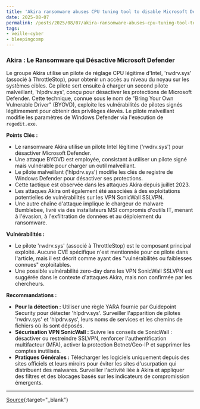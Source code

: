 ```yaml
---
title: 'Akira ransomware abuses CPU tuning tool to disable Microsoft Defender'
date: 2025-08-07
permalink: /posts/2025/08/07/akira-ransomware-abuses-cpu-tuning-tool-to-disable-microsoft-defender/
tags:
- veille-cyber
- bleepingcomp
---
```

### Akira : Le Ransomware qui Désactive Microsoft Defender

Le groupe Akira utilise un pilote de réglage CPU légitime d'Intel, 'rwdrv.sys' (associé à ThrottleStop), pour obtenir un accès au niveau du noyau sur les systèmes cibles. Ce pilote sert ensuite à charger un second pilote malveillant, 'hlpdrv.sys', conçu pour désactiver les protections de Microsoft Defender. Cette technique, connue sous le nom de "Bring Your Own Vulnerable Driver" (BYOVD), exploite les vulnérabilités de pilotes signés légitimement pour obtenir des privilèges élevés. Le pilote malveillant modifie les paramètres de Windows Defender via l'exécution de `regedit.exe`.

**Points Clés :**

*   Le ransomware Akira utilise un pilote Intel légitime ('rwdrv.sys') pour désactiver Microsoft Defender.
*   Une attaque BYOVD est employée, consistant à utiliser un pilote signé mais vulnérable pour charger un outil malveillant.
*   Le pilote malveillant ('hlpdrv.sys') modifie les clés de registre de Windows Defender pour désactiver ses protections.
*   Cette tactique est observée dans les attaques Akira depuis juillet 2023.
*   Les attaques Akira ont également été associées à des exploitations potentielles de vulnérabilités sur les VPN SonicWall SSLVPN.
*   Une autre chaîne d'attaque implique le chargeur de malware Bumblebee, livré via des installateurs MSI compromis d'outils IT, menant à l'évasion, à l'exfiltration de données et au déploiement du ransomware.

**Vulnérabilités :**

*   Le pilote 'rwdrv.sys' (associé à ThrottleStop) est le composant principal exploité. Aucune CVE spécifique n'est mentionnée pour ce pilote dans l'article, mais il est décrit comme ayant des "vulnérabilités ou faiblesses connues" exploitables.
*   Une possible vulnérabilité zero-day dans les VPN SonicWall SSLVPN est suggérée dans le contexte d'attaques Akira, mais non confirmée par les chercheurs.

**Recommandations :**

*   **Pour la détection :** Utiliser une règle YARA fournie par Guidepoint Security pour détecter 'hlpdrv.sys'. Surveiller l'apparition de pilotes 'rwdrv.sys' et 'hlpdrv.sys', leurs noms de services et les chemins de fichiers où ils sont déposés.
*   **Sécurisation VPN SonicWall :** Suivre les conseils de SonicWall : désactiver ou restreindre SSLVPN, renforcer l'authentification multifacteur (MFA), activer la protection Botnet/Geo-IP et supprimer les comptes inutilisés.
*   **Pratiques Générales :** Télécharger les logiciels uniquement depuis des sites officiels et leurs miroirs pour éviter les sites d'usurpation qui distribuent des malwares. Surveiller l'activité liée à Akira et appliquer des filtres et des blocages basés sur les indicateurs de compromission émergents.

---
[Source](https://www.bleepingcomputer.com/news/security/akira-ransomware-abuses-cpu-tuning-tool-to-disable-microsoft-defender/){:target="_blank"}
